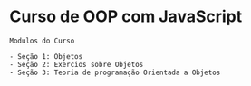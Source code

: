 # Curso de OOP com JavaScript
```
Modulos do Curso

- Seção 1: Objetos
- Seção 2: Exercios sobre Objetos
- Seção 3: Teoria de programação Orientada a Objetos

```

